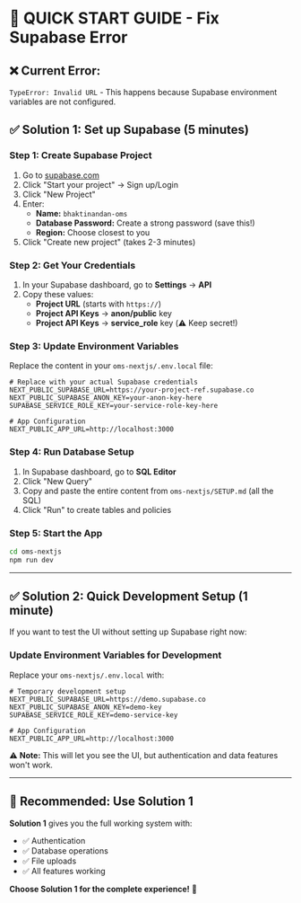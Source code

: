 # 🚀 **QUICK START GUIDE - Fix Supabase Error**

## ❌ **Current Error:** 
`TypeError: Invalid URL` - This happens because Supabase environment variables are not configured.

## ✅ **Solution 1: Set up Supabase (5 minutes)**

### **Step 1: Create Supabase Project**
1. Go to [supabase.com](https://supabase.com)
2. Click "Start your project" → Sign up/Login
3. Click "New Project"
4. Enter:
   - **Name:** `bhaktinandan-oms`
   - **Database Password:** Create a strong password (save this!)
   - **Region:** Choose closest to you
5. Click "Create new project" (takes 2-3 minutes)

### **Step 2: Get Your Credentials**
1. In your Supabase dashboard, go to **Settings** → **API**
2. Copy these values:
   - **Project URL** (starts with `https://`)
   - **Project API Keys** → **anon/public** key
   - **Project API Keys** → **service_role** key (⚠️ Keep secret!)

### **Step 3: Update Environment Variables**
Replace the content in your `oms-nextjs/.env.local` file:

```env
# Replace with your actual Supabase credentials
NEXT_PUBLIC_SUPABASE_URL=https://your-project-ref.supabase.co
NEXT_PUBLIC_SUPABASE_ANON_KEY=your-anon-key-here
SUPABASE_SERVICE_ROLE_KEY=your-service-role-key-here

# App Configuration
NEXT_PUBLIC_APP_URL=http://localhost:3000
```

### **Step 4: Run Database Setup**
1. In Supabase dashboard, go to **SQL Editor**
2. Click "New Query"
3. Copy and paste the entire content from `oms-nextjs/SETUP.md` (all the SQL)
4. Click "Run" to create tables and policies

### **Step 5: Start the App**
```bash
cd oms-nextjs
npm run dev
```

---

## ✅ **Solution 2: Quick Development Setup (1 minute)**

If you want to test the UI without setting up Supabase right now:

### **Update Environment Variables for Development**
Replace your `oms-nextjs/.env.local` with:

```env
# Temporary development setup
NEXT_PUBLIC_SUPABASE_URL=https://demo.supabase.co
NEXT_PUBLIC_SUPABASE_ANON_KEY=demo-key
SUPABASE_SERVICE_ROLE_KEY=demo-service-key

# App Configuration
NEXT_PUBLIC_APP_URL=http://localhost:3000
```

⚠️ **Note:** This will let you see the UI, but authentication and data features won't work.

---

## 🎯 **Recommended: Use Solution 1**

**Solution 1** gives you the full working system with:
- ✅ Authentication
- ✅ Database operations
- ✅ File uploads
- ✅ All features working

**Choose Solution 1 for the complete experience!** 🚀
